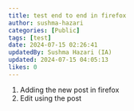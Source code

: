```yaml
---
title: test end to end in firefox
author: sushma-hazari
categories: [Public]
tags: [test]
date: 2024-07-15 02:26:41 
updatedBy: Sushma Hazari (IA)
updated: 2024-07-15 04:05:13 
likes: 0
---
```


1. Adding the new post in firefox
2. Edit using the post